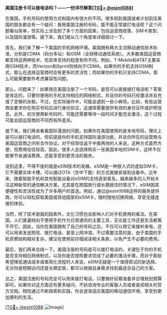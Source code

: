 **美国注册卡可以接电话吗？——一份详尽解答[[TG💪+ @esim1088](https://t.me/s/esim1088)]**

在美国，手机号码的使用方式和国内有很大的不同。很多刚到美国或者计划前往美国的朋友都会有一个疑问：我用美国注册的号码，能不能正常接打电话呢？这个问题看似简单，但实际上涉及到了多个方面的因素，包括运营商政策、SIM卡类型、以及国际漫游等。接下来，我们就从几个角度来详细探讨一下。

首先，我们来了解一下美国的手机网络环境。美国拥有两大主流移动通信技术标准，分别是CDMA（码分多址）和GSM（全球移动通信系统）。大多数美国运营商都支持这两种技术，但具体支持的程度有所不同。例如，T-Mobile和AT&T主要采用GSM技术，而Verizon和Sprint则倾向于CDMA。如果你的手机支持GSM制式，那么在选择运营商时会有更多的灵活性；而如果你的手机只支持CDMA，那么可能需要额外考虑兼容性问题。

那么，问题来了：如果我在美国注册了一个号码，是否可以直接接打电话呢？答案是肯定的，只要你使用的手机支持相应的网络制式，并且你的号码已经激活并且充值了足够的余额。不过，在实际操作中，可能会遇到一些小麻烦。比如，有些运营商会要求你在购买号码后进行身份验证，这通常需要提供有效的身份证件或护照信息。此外，初次使用新号码时，可能还需要等待一段时间才能完全激活，这个过程可能会因运营商的不同而有所差异。

接下来，我们再来看看国际漫游的问题。如果你在美国使用的是本地号码，理论上是可以接打电话的，但前提是你的手机支持国际漫游功能，并且你所在的运营商与美国运营商之间有合作协议。对于经常往返于中美两地的人来说，这种方式虽然方便，但费用往往较高。因此，很多人会选择购买一张美国本地的SIM卡，这样不仅能够节省通话费用，还能享受到更灵活的服务。

说到这里，不得不提的就是eSIM技术的发展。eSIM是一种嵌入式的虚拟SIM卡，它不需要实体卡槽，可以通过OTA（空中下载）的方式直接安装到设备中。近年来，随着智能手机和其他智能设备对eSIM的支持逐渐普及，越来越多的人开始关注这种新型的通信解决方案。尤其是在跨国旅行或长期居住的情况下，eSIM因其便捷性和灵活性成为了许多用户的首选。例如，通过@esim1088这样的服务提供商，你可以轻松获取美国或其他国家的eSIM卡，随时随地切换网络，享受无缝连接的体验。

当然，除了技术层面的因素外，文化习惯也会影响人们对手机使用的看法。在美国，人们普遍倾向于使用手机作为日常通讯的主要工具，无论是工作还是生活都离不开它。因此，当你在美国拥有了自己的号码之后，不仅可以用它来接听来电，还可以用来发送短信、拨打电话、甚至上网冲浪。不过需要注意的是，由于美国的手机资费结构相对复杂，建议在使用前仔细阅读相关条款，以免产生不必要的费用。

最后，我们再来总结一下。美国注册的号码是可以接打电话的，关键在于你的手机是否支持相应网络制式，以及你是否按照要求完成了必要的激活步骤。而对于那些希望降低通话成本或者简化流程的人来说，eSIM无疑是一个值得尝试的新选择。无论你是短期访问还是长期定居，都可以根据自身需求找到最适合自己的方案。

总之，美国注册的号码完全可以用来接打电话，只要做好前期准备并合理规划预算即可。如果你对这方面还有更多疑问，不妨咨询专业的客服人员或者查阅相关的官方文档。相信通过不断探索和实践，你会逐渐适应美国的移动通信环境，享受到更加便利的生活。

[[TG💪+ @esim1088](https://t.me/s/esim1088) ![Image](https://i.postimg.cc/4NQfJmqS/Snipaste-2025-05-13-00-14-12.png)]